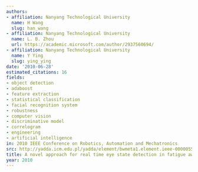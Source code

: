 ```yaml
---
authors:
- affiliation: Nanyang Technological University
  name: H Wang
  slug: han_wang
- affiliation: Nanyang Technological University
  name: L. B. Zhou
  url: https://academic.microsoft.com/author/2937560694/
- affiliation: Nanyang Technological University
  name: Y Ying
  slug: ying_ying
date: '2010-06-28'
estimated_citations: 16
fields:
- object detection
- adaboost
- feature extraction
- statistical classification
- facial recognition system
- robustness
- computer vision
- discriminative model
- correlogram
- engineering
- artificial intelligence
in: 2010 IEEE Conference on Robotics, Automation and Mechatronics
src: http://yadda.icm.edu.pl/yadda/element/bwmeta1.element.ieee-000005513139
title: A novel approach for real time eye state detection in fatigue awareness system
year: 2010
---
```

